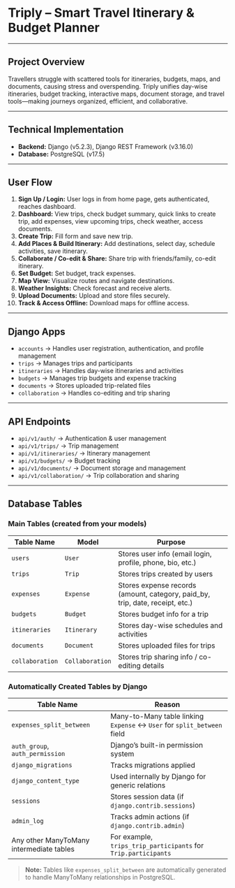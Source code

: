 # Triply – Smart Travel Itinerary & Budget Planner

---

## Project Overview
Travellers struggle with scattered tools for itineraries, budgets, maps, and documents, causing stress and overspending. Triply unifies day-wise itineraries, budget tracking, interactive maps, document storage, and travel tools—making journeys organized, efficient, and collaborative.  

---

## Technical Implementation

- **Backend:** Django (v5.2.3), Django REST Framework (v3.16.0)  
- **Database:** PostgreSQL (v17.5)  

---

## User Flow

1. **Sign Up / Login:** User logs in from home page, gets authenticated, reaches dashboard.  
2. **Dashboard:** View trips, check budget summary, quick links to create trip, add expenses, view upcoming trips, check weather, access documents.  
3. **Create Trip:** Fill form and save new trip.  
4. **Add Places & Build Itinerary:** Add destinations, select day, schedule activities, save itinerary.  
5. **Collaborate / Co-edit & Share:** Share trip with friends/family, co-edit itinerary.  
6. **Set Budget:** Set budget, track expenses.  
7. **Map View:** Visualize routes and navigate destinations.  
8. **Weather Insights:** Check forecast and receive alerts.  
9. **Upload Documents:** Upload and store files securely.  
10. **Track & Access Offline:** Download maps for offline access.

---

## Django Apps

- `accounts` → Handles user registration, authentication, and profile management  
- `trips` → Manages trips and participants  
- `itineraries` → Handles day-wise itineraries and activities  
- `budgets` → Manages trip budgets and expense tracking  
- `documents` → Stores uploaded trip-related files  
- `collaboration` → Handles co-editing and trip sharing  

---

## API Endpoints

- `api/v1/auth/` → Authentication & user management  
- `api/v1/trips/` → Trip management  
- `api/v1/itineraries/` → Itinerary management  
- `api/v1/budgets/` → Budget tracking  
- `api/v1/documents/` → Document storage and management  
- `api/v1/collaboration/` → Trip collaboration and sharing

---

## Database Tables

### Main Tables (created from your models)

| Table Name | Model | Purpose |
|------------|-------|---------|
| `users` | `User` | Stores user info (email login, profile, phone, bio, etc.) |
| `trips` | `Trip` | Stores trips created by users |
| `expenses` | `Expense` | Stores expense records (amount, category, paid_by, trip, date, receipt, etc.) |
| `budgets` | `Budget` | Stores budget info for a trip |
| `itineraries` | `Itinerary` | Stores day-wise schedules and activities |
| `documents` | `Document` | Stores uploaded files for trips |
| `collaboration` | `Collaboration` | Stores trip sharing info / co-editing details |

### Automatically Created Tables by Django

| Table Name | Reason |
|------------|--------|
| `expenses_split_between` | Many-to-Many table linking `Expense` ↔ `User` for `split_between` field |
| `auth_group`, `auth_permission` | Django’s built-in permission system |
| `django_migrations` | Tracks migrations applied |
| `django_content_type` | Used internally by Django for generic relations |
| `sessions` | Stores session data (if `django.contrib.sessions`) |
| `admin_log` | Tracks admin actions (if `django.contrib.admin`) |
| Any other ManyToMany intermediate tables | For example, `trips_trip_participants` for `Trip.participants` |

> **Note:** Tables like `expenses_split_between` are automatically generated to handle ManyToMany relationships in PostgreSQL.
